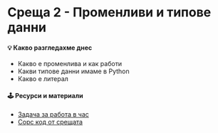 # Среща 2 - Променливи и типове данни

#### 💡 Какво разгледахме днес
- Какво е променлива и как работи
- Какви типове данни имаме в Python
- Какво е литерал

#### 🕹️ Ресурси и материали
- [Задача за работа в час](./@cw/)
- [Сорс код от срещата](./source/)
